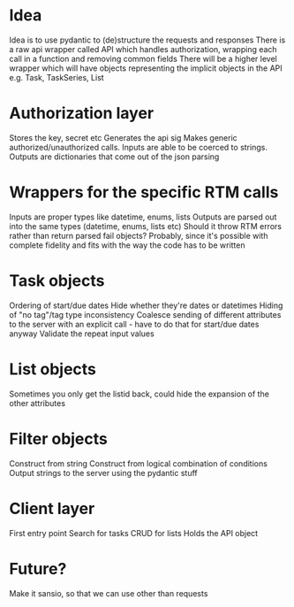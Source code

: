 # Idea
Idea is to use pydantic to (de)structure the requests and responses
There is a raw api wrapper called API which handles authorization, wrapping each call in a function and removing common fields
There will be a higher level wrapper which will have objects representing the implicit objects in the API e.g. Task, TaskSeries, List

# Authorization layer
Stores the key, secret etc
Generates the api sig
Makes generic authorized/unauthorized calls. Inputs are able to be coerced to strings. Outputs are dictionaries that come out of the json parsing

# Wrappers for the specific RTM calls
Inputs are proper types like datetime, enums, lists
Outputs are parsed out into the same types (datetime, enums, lists etc)
Should it throw RTM errors rather than return parsed fail objects? Probably, since it's possible with complete fidelity and fits with the way the code has to be written

# Task objects
Ordering of start/due dates
Hide whether they're dates or datetimes
Hiding of "no tag"/tag type inconsistency
Coalesce sending of different attributes to the server with an explicit call - have to do that for start/due dates anyway
Validate the repeat input values

# List objects
Sometimes you only get the listid back, could hide the expansion of the other attributes

# Filter objects
Construct from string
Construct from logical combination of conditions
Output strings to the server using the pydantic stuff

# Client layer
First entry point
Search for tasks
CRUD for lists
Holds the API object

# Future?
Make it sansio, so that we can use other than requests
